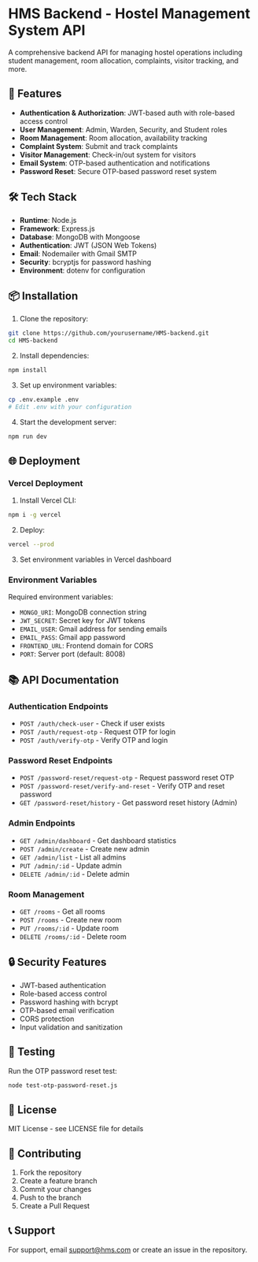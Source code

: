 # HMS Backend - Hostel Management System API

A comprehensive backend API for managing hostel operations including student management, room allocation, complaints, visitor tracking, and more.

## 🚀 Features

- **Authentication & Authorization**: JWT-based auth with role-based access control
- **User Management**: Admin, Warden, Security, and Student roles
- **Room Management**: Room allocation, availability tracking
- **Complaint System**: Submit and track complaints
- **Visitor Management**: Check-in/out system for visitors
- **Email System**: OTP-based authentication and notifications
- **Password Reset**: Secure OTP-based password reset system

## 🛠️ Tech Stack

- **Runtime**: Node.js
- **Framework**: Express.js
- **Database**: MongoDB with Mongoose
- **Authentication**: JWT (JSON Web Tokens)
- **Email**: Nodemailer with Gmail SMTP
- **Security**: bcryptjs for password hashing
- **Environment**: dotenv for configuration

## 📦 Installation

1. Clone the repository:
```bash
git clone https://github.com/yourusername/HMS-backend.git
cd HMS-backend
```

2. Install dependencies:
```bash
npm install
```

3. Set up environment variables:
```bash
cp .env.example .env
# Edit .env with your configuration
```

4. Start the development server:
```bash
npm run dev
```

## 🌐 Deployment

### Vercel Deployment

1. Install Vercel CLI:
```bash
npm i -g vercel
```

2. Deploy:
```bash
vercel --prod
```

3. Set environment variables in Vercel dashboard

### Environment Variables

Required environment variables:

- `MONGO_URI`: MongoDB connection string
- `JWT_SECRET`: Secret key for JWT tokens
- `EMAIL_USER`: Gmail address for sending emails
- `EMAIL_PASS`: Gmail app password
- `FRONTEND_URL`: Frontend domain for CORS
- `PORT`: Server port (default: 8008)

## 📚 API Documentation

### Authentication Endpoints

- `POST /auth/check-user` - Check if user exists
- `POST /auth/request-otp` - Request OTP for login
- `POST /auth/verify-otp` - Verify OTP and login

### Password Reset Endpoints

- `POST /password-reset/request-otp` - Request password reset OTP
- `POST /password-reset/verify-and-reset` - Verify OTP and reset password
- `GET /password-reset/history` - Get password reset history (Admin)

### Admin Endpoints

- `GET /admin/dashboard` - Get dashboard statistics
- `POST /admin/create` - Create new admin
- `GET /admin/list` - List all admins
- `PUT /admin/:id` - Update admin
- `DELETE /admin/:id` - Delete admin

### Room Management

- `GET /rooms` - Get all rooms
- `POST /rooms` - Create new room
- `PUT /rooms/:id` - Update room
- `DELETE /rooms/:id` - Delete room

## 🔒 Security Features

- JWT-based authentication
- Role-based access control
- Password hashing with bcrypt
- OTP-based email verification
- CORS protection
- Input validation and sanitization

## 🧪 Testing

Run the OTP password reset test:
```bash
node test-otp-password-reset.js
```

## 📄 License

MIT License - see LICENSE file for details

## 🤝 Contributing

1. Fork the repository
2. Create a feature branch
3. Commit your changes
4. Push to the branch
5. Create a Pull Request

## 📞 Support

For support, email support@hms.com or create an issue in the repository.